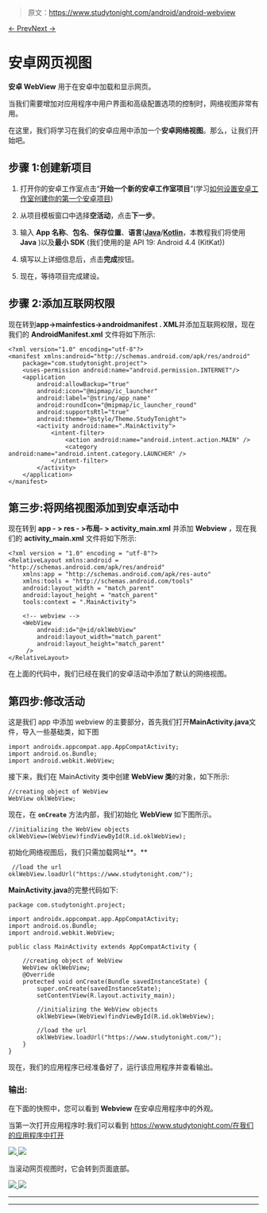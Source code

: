 > 原文：<https://www.studytonight.com/android/android-webview>

[← Prev](/android/hierarchical-arrangement-in-android "Hierarchical Layout Arrangements")[Next →](/android/introduction-to-views "Introduction to Views and ViewGroups")

# 安卓网页视图

**安卓 WebView** 用于在安卓中加载和显示网页。

当我们需要增加对应用程序中用户界面和高级配置选项的控制时，网络视图非常有用。

在这里，我们将学习在我们的安卓应用中添加一个**安卓网络视图**。那么，让我们开始吧。

## 步骤 1:创建新项目

1.  打开你的安卓工作室点击“**开始一个新的安卓工作室项目**”(学习[如何设置安卓工作室](https://www.studytonight.com/android/setup-android-dev-env)[创建你的第一个安卓项目](https://www.studytonight.com/android/first-android-application))

2.  从项目模板窗口中选择**空活动**，点击**下一步**。

3.  输入 **App 名称**、**包名**、**保存位置**、**语言**([**Java**](https://www.studytonight.com/java/)/[**Kotlin**](https://www.studytonight.com/kotlin)，本教程我们将使用 **Java** )以及**最小 SDK** (我们使用的是 API 19: Android 4.4 (KitKat))

4.  填写以上详细信息后，点击**完成**按钮。

5.  现在，等待项目完成建设。

## 步骤 2:添加互联网权限

现在转到**app->mainfestics->androidmanifest . XML**并添加互联网权限，现在我们的 **AndroidManifest.xml** 文件将如下所示:

```
<?xml version="1.0" encoding="utf-8"?>
<manifest xmlns:android="http://schemas.android.com/apk/res/android"
    package="com.studytonight.project">
    <uses-permission android:name="android.permission.INTERNET"/>
    <application
        android:allowBackup="true"
        android:icon="@mipmap/ic_launcher"
        android:label="@string/app_name"
        android:roundIcon="@mipmap/ic_launcher_round"
        android:supportsRtl="true"
        android:theme="@style/Theme.StudyTonight">
        <activity android:name=".MainActivity">
            <intent-filter>
                <action android:name="android.intent.action.MAIN" />
                <category android:name="android.intent.category.LAUNCHER" />
            </intent-filter>
        </activity>
    </application>
</manifest>
```

## 第三步:将**网络视图**添加到安卓活动中

现在转到 **app - > res - >布局- > activity_main.xml** 并添加 **Webview** ，现在我们的 **activity_main.xml** 文件将如下所示:

```
<?xml version = "1.0" encoding = "utf-8"?>
<RelativeLayout xmlns:android = "http://schemas.android.com/apk/res/android"
    xmlns:app = "http://schemas.android.com/apk/res-auto"
    xmlns:tools = "http://schemas.android.com/tools"
    android:layout_width = "match_parent"
    android:layout_height = "match_parent"
    tools:context = ".MainActivity">

    <!-- webview -->
    <WebView
        android:id="@+id/oklWebView"
        android:layout_width="match_parent"
        android:layout_height="match_parent"
     />
</RelativeLayout>
```

在上面的代码中，我们已经在我们的安卓活动中添加了默认的网络视图。

## 第四步:修改活动

这是我们 app 中添加 webview 的主要部分，首先我们打开**MainActivity.java**文件，导入一些基础类，如下图

```
import androidx.appcompat.app.AppCompatActivity;
import android.os.Bundle;
import android.webkit.WebView;
```

接下来，我们在 MainActivity 类中创建 **WebView 类**的对象，如下所示:

```
//creating object of WebView
WebView oklWebView;
```

现在，在 **`onCreate`** 方法内部，我们初始化 **WebView** 如下图所示。

```
//initializing the WebView objects
oklWebView=(WebView)findViewById(R.id.oklWebView);
```

初始化网络视图后，我们只需加载网址**。**

```
 //load the url
oklWebView.loadUrl("https://www.studytonight.com/");
```

**MainActivity.java**的完整代码如下:

```
package com.studytonight.project;

import androidx.appcompat.app.AppCompatActivity;
import android.os.Bundle;
import android.webkit.WebView;

public class MainActivity extends AppCompatActivity {

    //creating object of WebView
    WebView oklWebView;
    @Override
    protected void onCreate(Bundle savedInstanceState) {
        super.onCreate(savedInstanceState);
        setContentView(R.layout.activity_main);

        //initializing the WebView objects
        oklWebView=(WebView)findViewById(R.id.oklWebView);

        //load the url
        oklWebView.loadUrl("https://www.studytonight.com/");
    }
}
```

现在，我们的应用程序已经准备好了，运行该应用程序并查看输出。

### 输出:

在下面的快照中，您可以看到 **Webview** 在安卓应用程序中的外观。

当第一次打开应用程序时:我们可以看到 https://www.studytonight.com/在我们的应用程序中打开

[![](img/9fcf5fa92f45a6387f6d3e08fc4bfc82.png) ](https://s3.ap-south-1.amazonaws.com/s3.studytonight.com/tutorials/uploads/pictures/1626434450-76979.png) [ ![](img/6bd486a9e67abb511d7a1c0e451230a6.png)](https://s3.ap-south-1.amazonaws.com/s3.studytonight.com/tutorials/uploads/pictures/1626434450-76979.png)

当滚动网页视图时，它会转到页面底部。

[![](img/9fcf5fa92f45a6387f6d3e08fc4bfc82.png) ![](img/34bf4aa19ca8cb3748000f0865b4a806.png)](https://s3.ap-south-1.amazonaws.com/s3.studytonight.com/tutorials/uploads/pictures/1626434763-76979.png)

* * *

* * *
